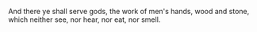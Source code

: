 And there ye shall serve gods, the work of men's hands, wood and stone, which neither see, nor hear, nor eat, nor smell.
